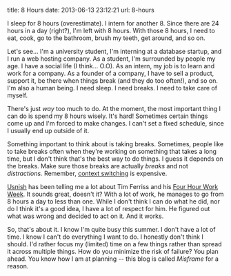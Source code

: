 title: 8 Hours
date: 2013-06-13 23:12:21
url: 8-hours

I sleep for 8 hours (overestimate). I intern for another 8. Since there are 24 hours in a day (right?), I'm left with 8 hours. With those 8 hours, I need to eat, cook, go to the bathroom, brush my teeth, get around, and so on.

Let's see... I'm a university student, I'm interning at a database startup, and I run a web hosting company. As a student, I'm surrounded by people my age. I have a social life (I think... O.O). As an intern, my job is to learn and work for a company. As a founder of a company, I have to sell a product, support it, be there when things break (and they do too often!), and so on. I'm also a human being. I need sleep. I need breaks. I need to take care of myself.

There's just *way* too much to do. At the moment, the most important thing I can do is spend my 8 hours wisely. It's hard! Sometimes certain things come up and I'm forced to make changes. I can't set a fixed schedule, since I usually end up outside of it.

Something important to think about is taking breaks. Sometimes, people like to take breaks often when they're working on something that takes a long time, but I don't think that's the best way to do things. I guess it depends on the breaks. Make sure those breaks are actually *breaks* and not *distractions.* Remember, [context switching](http://misfra.me/mastering-the-art-of-context-switching) is expensive.

[Usnish](http://usnish.com/) has been telling me a lot about Tim Ferriss and his [Four Hour Work Week](http://www.fourhourworkweek.com/). It sounds great, doesn't it? With a lot of work, he manages to go from 8 hours a day to less than one.  While I don't think I can do what he did, nor do I think it's a good idea, I have a lot of respect for him. He figured out what was wrong and decided to act on it. And it works.

So, that's about it. I know I'm quite busy this summer. I don't have a lot of time. I know I can't do everything I want to do. I honestly don't think I should. I'd rather focus my (limited) time on a few things rather than spread it across multiple things. How do you minimize the risk of failure? You plan ahead. You know how I am at planning -- this blog is called *Misframe* for a reason.

